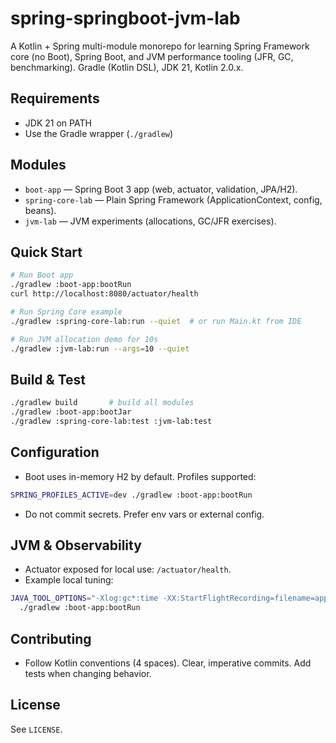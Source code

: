 # spring-springboot-jvm-lab

A Kotlin + Spring multi-module monorepo for learning Spring Framework core (no Boot), Spring Boot, and JVM performance tooling (JFR, GC, benchmarking). Gradle (Kotlin DSL), JDK 21, Kotlin 2.0.x.

## Requirements
- JDK 21 on PATH
- Use the Gradle wrapper (`./gradlew`)

## Modules
- `boot-app` — Spring Boot 3 app (web, actuator, validation, JPA/H2).
- `spring-core-lab` — Plain Spring Framework (ApplicationContext, config, beans).
- `jvm-lab` — JVM experiments (allocations, GC/JFR exercises).

## Quick Start
```bash
# Run Boot app
./gradlew :boot-app:bootRun
curl http://localhost:8080/actuator/health

# Run Spring Core example
./gradlew :spring-core-lab:run --quiet  # or run Main.kt from IDE

# Run JVM allocation demo for 10s
./gradlew :jvm-lab:run --args=10 --quiet
```

## Build & Test
```bash
./gradlew build       # build all modules
./gradlew :boot-app:bootJar
./gradlew :spring-core-lab:test :jvm-lab:test
```

## Configuration
- Boot uses in-memory H2 by default. Profiles supported:
```bash
SPRING_PROFILES_ACTIVE=dev ./gradlew :boot-app:bootRun
```
- Do not commit secrets. Prefer env vars or external config.

## JVM & Observability
- Actuator exposed for local use: `/actuator/health`.
- Example local tuning:
```bash
JAVA_TOOL_OPTIONS="-Xlog:gc*:time -XX:StartFlightRecording=filename=app.jfr,duration=60s" \
  ./gradlew :boot-app:bootRun
```

## Contributing
- Follow Kotlin conventions (4 spaces). Clear, imperative commits. Add tests when changing behavior.

## License
See `LICENSE`.
